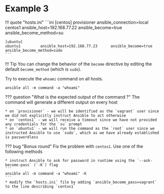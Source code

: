 # Example 3

!!! quote "hosts.ini"
    ```ini
    [centos]
    provisioner     ansible_connection=local
    centos1         ansible_host=192.168.77.22      ansible_become=true     ansible_become_method=su

    [ubuntu]
    ubuntu1         ansible_host=192.168.77.23      ansible_become=true     ansible_become_method=sudo
    ```

!!! Tip
    You can change the behavior of the `become` directive by editing the default `become_method` (which is `sudo`).

Try to execute the `whoami` command on all hosts.

```
ansible all -m command -a "whoami"
```

??? question "What is the expected output of the command ?"
    The command will generate a different output on every host

    * on `provisioner` - we will be identified as the `vagrant` user since we did not explicitly instruct Ansible to act otherwise
    * on `centos1` - we will receive a timeout since we have not provided any credentials for the `su` prompt
    * on `ubuntu1` - we will run the command as the `root` user since we instructed Ansible to use `sudo`, which as we have already established is passwordless

??? bug "Bonus round"
    Fix the problem with `centos1`. Use one of the following methods

    * instruct Ansible to ask for password in runtime using the `--ask-become-pass` (`-K`) flag
    ```
    ansible all -m command -a "whoami" -K
    ```
    * modify the `hosts.ini` file by adding `ansible_become_pass=vagrant` to the line describing `centos1`
